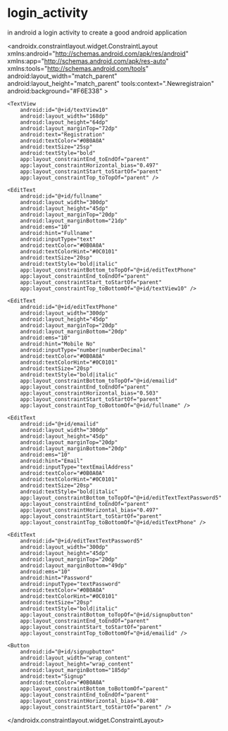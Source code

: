 # login_activity
in android a login activity to create a good android application

<?xml version="1.0" encoding="utf-8"?>
<androidx.constraintlayout.widget.ConstraintLayout xmlns:android="http://schemas.android.com/apk/res/android"
    xmlns:app="http://schemas.android.com/apk/res-auto"
    xmlns:tools="http://schemas.android.com/tools"
    android:layout_width="match_parent"
    android:layout_height="match_parent"
    tools:context=".Newregistraion"
    android:background="#F6E338"
    >

    <TextView
        android:id="@+id/textView10"
        android:layout_width="168dp"
        android:layout_height="64dp"
        android:layout_marginTop="72dp"
        android:text="Registration"
        android:textColor="#0B0A0A"
        android:textSize="25sp"
        android:textStyle="bold"
        app:layout_constraintEnd_toEndOf="parent"
        app:layout_constraintHorizontal_bias="0.497"
        app:layout_constraintStart_toStartOf="parent"
        app:layout_constraintTop_toTopOf="parent" />

    <EditText
        android:id="@+id/fullname"
        android:layout_width="300dp"
        android:layout_height="45dp"
        android:layout_marginTop="20dp"
        android:layout_marginBottom="21dp"
        android:ems="10"
        android:hint="Fullname"
        android:inputType="text"
        android:textColor="#0B0A0A"
        android:textColorHint="#0C0101"
        android:textSize="20sp"
        android:textStyle="bold|italic"
        app:layout_constraintBottom_toTopOf="@+id/editTextPhone"
        app:layout_constraintEnd_toEndOf="parent"
        app:layout_constraintStart_toStartOf="parent"
        app:layout_constraintTop_toBottomOf="@+id/textView10" />

    <EditText
        android:id="@+id/editTextPhone"
        android:layout_width="300dp"
        android:layout_height="45dp"
        android:layout_marginTop="20dp"
        android:layout_marginBottom="20dp"
        android:ems="10"
        android:hint="Mobile No"
        android:inputType="number|numberDecimal"
        android:textColor="#0B0A0A"
        android:textColorHint="#0C0101"
        android:textSize="20sp"
        android:textStyle="bold|italic"
        app:layout_constraintBottom_toTopOf="@+id/emailid"
        app:layout_constraintEnd_toEndOf="parent"
        app:layout_constraintHorizontal_bias="0.503"
        app:layout_constraintStart_toStartOf="parent"
        app:layout_constraintTop_toBottomOf="@+id/fullname" />

    <EditText
        android:id="@+id/emailid"
        android:layout_width="300dp"
        android:layout_height="45dp"
        android:layout_marginTop="20dp"
        android:layout_marginBottom="20dp"
        android:ems="10"
        android:hint="Email"
        android:inputType="textEmailAddress"
        android:textColor="#0B0A0A"
        android:textColorHint="#0C0101"
        android:textSize="20sp"
        android:textStyle="bold|italic"
        app:layout_constraintBottom_toTopOf="@+id/editTextTextPassword5"
        app:layout_constraintEnd_toEndOf="parent"
        app:layout_constraintHorizontal_bias="0.497"
        app:layout_constraintStart_toStartOf="parent"
        app:layout_constraintTop_toBottomOf="@+id/editTextPhone" />

    <EditText
        android:id="@+id/editTextTextPassword5"
        android:layout_width="300dp"
        android:layout_height="45dp"
        android:layout_marginTop="20dp"
        android:layout_marginBottom="49dp"
        android:ems="10"
        android:hint="Password"
        android:inputType="textPassword"
        android:textColor="#0B0A0A"
        android:textColorHint="#0C0101"
        android:textSize="20sp"
        android:textStyle="bold|italic"
        app:layout_constraintBottom_toTopOf="@+id/signupbutton"
        app:layout_constraintEnd_toEndOf="parent"
        app:layout_constraintStart_toStartOf="parent"
        app:layout_constraintTop_toBottomOf="@+id/emailid" />

    <Button
        android:id="@+id/signupbutton"
        android:layout_width="wrap_content"
        android:layout_height="wrap_content"
        android:layout_marginBottom="185dp"
        android:text="Signup"
        android:textColor="#0B0A0A"
        app:layout_constraintBottom_toBottomOf="parent"
        app:layout_constraintEnd_toEndOf="parent"
        app:layout_constraintHorizontal_bias="0.498"
        app:layout_constraintStart_toStartOf="parent" />

</androidx.constraintlayout.widget.ConstraintLayout>

